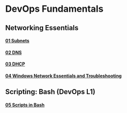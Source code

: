 # DevOps Fundamentals
## Networking Essentials
#### [01 Subnets](https://github.com/MikeBakinovski/DevOps_Fundamentals/blob/main/01%20Subnets/README.md)</br>
#### [02 DNS](https://github.com/MikeBakinovski/DevOps_Fundamentals/blob/main/02%20DNS/README.md)</br>
#### [03 DHCP](https://github.com/MikeBakinovski/DevOps_Fundamentals/blob/main/03%20DHCP/README.md)</br>
#### [04 Windows Network Essentials and Troubleshooting](https://github.com/MikeBakinovski/DevOps_Fundamentals/blob/main/04%20Windows%20Network%20Essentials%20and%20Troubleshooting/README.md)</br>
## Scripting: Bash (DevOps L1)
#### [05 Scripts in Bash](https://github.com/MikeBakinovski/DevOps_Fundamentals/blob/main/05%20Scripts%20in%20Bash/README.md)</br>
